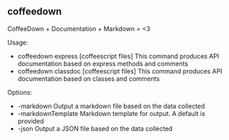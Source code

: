 coffeedown
---
CoffeeDown + Documentation + Markdown = <3

Usage:

* coffeedown express [coffeescript files]
  This command produces API documentation based on express methods
  and comments
* coffeedown classdoc [coffeescript files]
  This command produces API documentation based on classes and
  comments

Options:

* -markdown <filename>
  Output a markdown file based on the data collected
* -markdownTemplate <filename>
  Markdown template for output. A default is provided
* -json <filename>
  Output a JSON file based on the data collected
